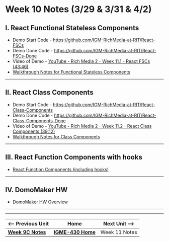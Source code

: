 # Week 10 Notes (3/29 & 3/31 & 4/2)

## I. React Functional Stateless Components

- Demo Start Code - https://github.com/IGM-RichMedia-at-RIT/React-FSCs
- Demo Done Code -  https://github.com/IGM-RichMedia-at-RIT/React-FSCs-Done
- Video of Demo -  [YouTube - Rich Media 2 - Week 11.1 - React FSCs (43:46)](https://www.youtube.com/watch?v=kAMb0sEp9js)
- [Walkthrough Notes for Functional Stateless Components](../hw-notes/react-components.md#functional-stateless-component)

<hr>

## II. React Class Components

- Demo Start Code - https://github.com/IGM-RichMedia-at-RIT/React-Class-Components
- Demo Done Code - https://github.com/IGM-RichMedia-at-RIT/React-Class-Components-Done
- Video of Demo - [YouTube - Rich Media 2 - Week 11.2 - React Class Components (39:12)](https://www.youtube.com/watch?v=EzgxSVN-AzI)
- [Walkthrough Notes for Class Components](../hw-notes/react-components.md#class-component)

<hr>

## III. React Function Components with hooks

- [React Function Components (including hooks)](../hw-notes/react-components.md#function-component-hooks)

<hr>

## IV. DomoMaker HW

- [DomoMaker HW Overview](../hw-notes/HW-DomoMaker.md)

<hr><hr>

| <-- Previous Unit | Home | Next Unit -->
| --- | --- | --- 
| [**Week 9C Notes**](9C.md)   |  [**IGME-430 Home**](../README.md) | Week 11 Notes
